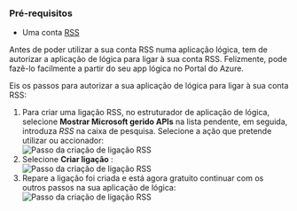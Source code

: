 ### <a name="prerequisites"></a>Pré-requisitos

- Uma conta [RSS](https://wikipedia.org/wiki/RSS)  


Antes de poder utilizar a sua conta RSS numa aplicação lógica, tem de autorizar a aplicação de lógica para ligar à sua conta RSS. Felizmente, pode fazê-lo facilmente a partir do seu app lógica no Portal do Azure.  

Eis os passos para autorizar a sua aplicação de lógica para ligar à sua conta RSS:  
1. Para criar uma ligação RSS, no estruturador de aplicação de lógica, selecione **Mostrar Microsoft gerido APIs** na lista pendente, em seguida, introduza *RSS* na caixa de pesquisa. Selecione a ação que pretende utilizar ou accionador:  
![Passo da criação de ligação RSS](./media/connectors-create-api-rss/rss-1.png)  
2. Selecione **Criar ligação** :  
![Passo da criação de ligação RSS](./media/connectors-create-api-rss/rss-2.png)  
3. Repare a ligação foi criada e está agora gratuito continuar com os outros passos na sua aplicação de lógica:  
 ![Passo da criação de ligação RSS](./media/connectors-create-api-rss/rss-3.png)  
